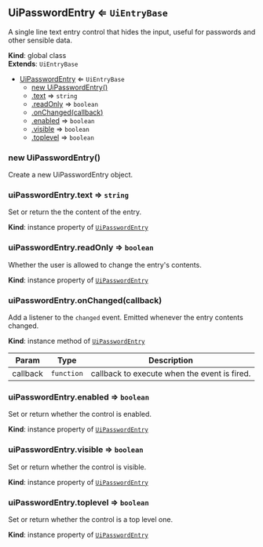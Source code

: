 <a name="UiPasswordEntry"></a>

## UiPasswordEntry ⇐ <code>UiEntryBase</code>
A single line text entry control that hides the input, useful for passwords
and other sensible data.

**Kind**: global class  
**Extends**: <code>UiEntryBase</code>  

* [UiPasswordEntry](#UiPasswordEntry) ⇐ <code>UiEntryBase</code>
    * [new UiPasswordEntry()](#new_UiPasswordEntry_new)
    * [.text](#) ⇒ <code>string</code>
    * [.readOnly](#) ⇒ <code>boolean</code>
    * [.onChanged(callback)](#)
    * [.enabled](#) ⇒ <code>boolean</code>
    * [.visible](#) ⇒ <code>boolean</code>
    * [.toplevel](#) ⇒ <code>boolean</code>

<a name="new_UiPasswordEntry_new"></a>

### new UiPasswordEntry()
Create a new UiPasswordEntry object.

<a name=""></a>

### uiPasswordEntry.text ⇒ <code>string</code>
Set or return the the content of the entry.

**Kind**: instance property of [<code>UiPasswordEntry</code>](#UiPasswordEntry)  
<a name=""></a>

### uiPasswordEntry.readOnly ⇒ <code>boolean</code>
Whether the user is allowed to change the entry's contents.

**Kind**: instance property of [<code>UiPasswordEntry</code>](#UiPasswordEntry)  
<a name=""></a>

### uiPasswordEntry.onChanged(callback)
Add a listener to the `changed` event. Emitted whenever the entry contents
changed.

**Kind**: instance method of [<code>UiPasswordEntry</code>](#UiPasswordEntry)  

| Param | Type | Description |
| --- | --- | --- |
| callback | <code>function</code> | callback to execute when the event is fired. |

<a name=""></a>

### uiPasswordEntry.enabled ⇒ <code>boolean</code>
Set or return whether the control is enabled.

**Kind**: instance property of [<code>UiPasswordEntry</code>](#UiPasswordEntry)  
<a name=""></a>

### uiPasswordEntry.visible ⇒ <code>boolean</code>
Set or return whether the control is visible.

**Kind**: instance property of [<code>UiPasswordEntry</code>](#UiPasswordEntry)  
<a name=""></a>

### uiPasswordEntry.toplevel ⇒ <code>boolean</code>
Set or return whether the control is a top level one.

**Kind**: instance property of [<code>UiPasswordEntry</code>](#UiPasswordEntry)  
